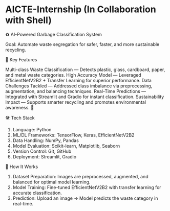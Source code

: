 # AICTE-Internship (In Collaboration with Shell)
♻ AI-Powered Garbage Classification System

Goal: Automate waste segregation for safer, faster, and more sustainable recycling.

🚀 Key Features

Multi-class Waste Classification — Detects plastic, glass, cardboard, paper, and metal waste categories.
High Accuracy Model — Leveraged EfficientNetV2B2 + Transfer Learning for superior performance.
Data Challenges Tackled — Addressed class imbalance via preprocessing, augmentation, and balancing techniques.
Real-Time Predictions — Integrated with Streamlit and Gradio for instant classification.
Sustainability Impact — Supports smarter recycling and promotes environmental awareness. 🌱

🛠 Tech Stack

1. Language: Python
2. ML/DL Frameworks: TensorFlow, Keras, EfficientNetV2B2
3. Data Handling: NumPy, Pandas
4. Model Evaluation: Scikit-learn, Matplotlib, Seaborn
5. Version Control: Git, GitHub
6. Deployment: Streamlit, Gradio

📌 How It Works

1. Dataset Preparation: Images are preprocessed, augmented, and balanced for optimal model learning.
2. Model Training: Fine-tuned EfficientNetV2B2 with transfer learning for accurate classification.
3. Prediction: Upload an image → Model predicts the waste category in real-time.

